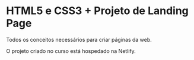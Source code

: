 # HTML5 e CSS3 + Projeto de Landing Page
Todos os conceitos necessários para criar páginas da web.

O projeto criado no curso está hospedado na Netlify.